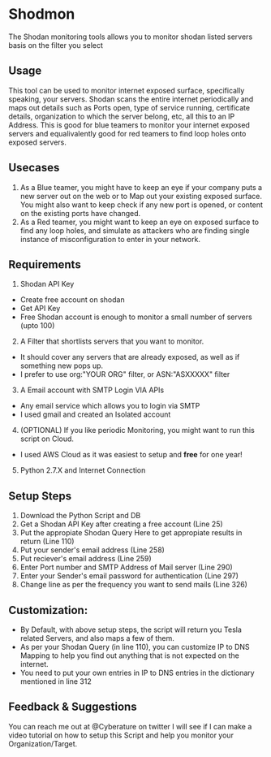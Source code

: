 # Shodmon
The Shodan monitoring tools allows you to monitor shodan listed servers basis on the filter you select

## Usage
This tool can be used to monitor internet exposed surface, specifically speaking, your servers. Shodan scans the entire internet periodically and maps out details such as Ports open, type of service running, certificate details, organization to which the server belong, etc, all this to an IP Address. This is good for blue teamers to monitor your internet exposed servers and equalivalently good for red teamers to find loop holes onto exposed servers.

## Usecases
1. As a Blue teamer, you might have to keep an eye if your company puts a new server out on the web or to Map out your existing exposed surface. You might also want to keep check if any new port is opened, or content on the existing ports have changed.
2. As a Red teamer, you might want to keep an eye on exposed surface to find any loop holes, and simulate as attackers who are finding single instance of misconfiguration to enter in your network.

## Requirements
1. Shodan API Key 
- Create free account on shodan
- Get API Key
- Free Shodan account is enough to monitor a small number of servers (upto 100)

2. A Filter that shortlists servers that you want to monitor.
- It should cover any servers that are already exposed, as well as if something new pops up. 
- I prefer to use org:"YOUR ORG" filter, or ASN:"ASXXXXX" filter 

3. A Email account with SMTP Login VIA APIs
- Any email service which allows you to login via SMTP
- I used gmail and created an Isolated account

4. (OPTIONAL) If you like periodic Monitoring, you might want to run this script on Cloud.
- I used AWS Cloud as it was easiest to setup and **free** for one year!

5. Python 2.7.X and Internet Connection

## Setup Steps
1. Download the Python Script and DB
2. Get a Shodan API Key after creating a free account (Line 25)
3. Put the appropiate Shodan Query Here to get appropiate results in return (Line 110)
4. Put your sender's email address (Line 258)
5. Put reciever's email address (Line 259)
6. Enter Port number and SMTP Address of Mail server (Line 290)
7. Enter your Sender's email password for authentication (Line 297) 
8. Change line as per the frequency you want to send mails (Line 326)

## Customization:
- By Default, with above setup steps, the script will return you Tesla related Servers, and also maps a few of them.
- As per your Shodan Query (in line 110), you can customize IP to DNS Mapping to help you find out anything that is not expected on the internet.
- You need to put your own entries in IP to DNS entries in the dictionary mentioned in line 312


## Feedback & Suggestions
You can reach me out at @Cyberature on twitter
I will see if I can make a video tutorial on how to setup this Script and help you monitor your Organization/Target.
